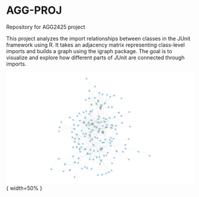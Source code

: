 # AGG-PROJ
Repository for AGG2425 project

This project analyzes the import relationships between classes in the JUnit framework using R. It takes an adjacency matrix representing class-level imports and builds a graph using the igraph package. The goal is to visualize and explore how different parts of JUnit are connected through imports.

![Graph](Data/Rplot.svg){ width=50% }
